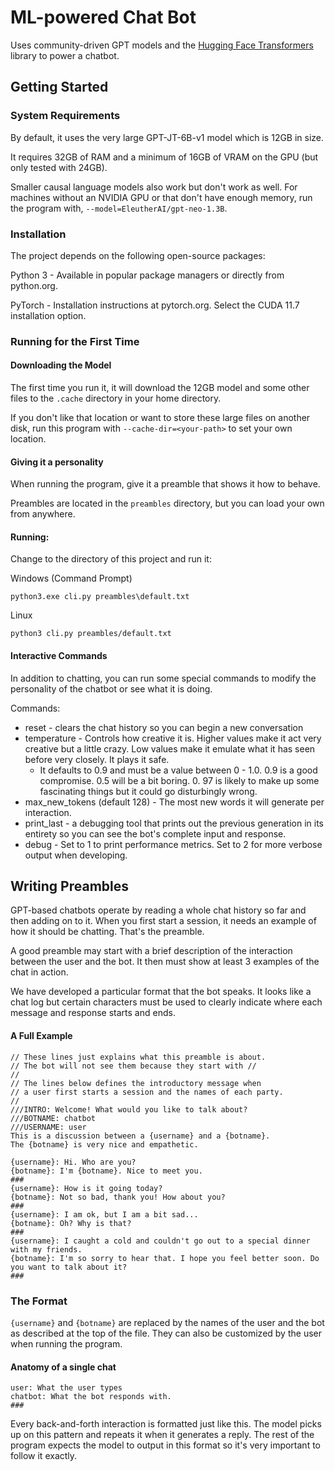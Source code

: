 # ML-powered Chat Bot

Uses community-driven GPT models and the
[Hugging Face Transformers](https://huggingface.co/docs/transformers/index)
library to power a chatbot.

## Getting Started

### System Requirements

By default, it uses the very large GPT-JT-6B-v1 model which is 12GB in size.

It requires 32GB of RAM and a minimum of 16GB of VRAM on the GPU (but 
only tested with 24GB).

Smaller causal language models also work but don't work as well.
For machines without an NVIDIA GPU or that don't have enough memory,
run the program with, `--model=EleutherAI/gpt-neo-1.3B`.

### Installation

The project depends on the following open-source packages:

Python 3 - Available in popular package managers or directly from python.org.

PyTorch - Installation instructions at pytorch.org.
Select the CUDA 11.7 installation option.


### Running for the First Time

#### Downloading the Model

The first time you run it, it will download the 12GB model and some other files
to the `.cache` directory in your home directory.

If you don't like that location or want to store these large files on 
another disk, run this program with `--cache-dir=<your-path>` to set your 
own location.

#### Giving it a personality

When running the program, give it a preamble that shows it how to behave.

Preambles are located in the `preambles` directory, but you can load your own
from anywhere.

#### Running:

Change to the directory of this project and run it:

Windows (Command Prompt)
```commandline
python3.exe cli.py preambles\default.txt
```

Linux
```commandline
python3 cli.py preambles/default.txt
```

#### Interactive Commands

In addition to chatting, you can run some special commands to modify the
personality of the chatbot or see what it is doing.

Commands:
 - reset - clears the chat history so you can begin a new conversation
 - temperature - Controls how creative it is. Higher values make it act very 
   creative but a little crazy. Low values make it emulate what it has seen 
   before very closely. It plays it safe.
   - It defaults to 0.9 and must be a value 
     between 0 - 1.0. 0.9 is a good compromise. 0.5 will be a bit boring. 0.
     97 is likely to make up some fascinating things but it could go 
     disturbingly wrong.
 - max_new_tokens (default 128) - The most new words it will generate per 
   interaction.
 - print_last - a debugging tool that prints out the previous generation in 
   its entirety so you can see the bot's complete input and response.
 - debug - Set to 1 to print performance metrics. Set to 2 for more verbose 
   output when developing.

## Writing Preambles

GPT-based chatbots operate by reading a whole chat history so far and then
adding on to it. When you first start a session, it needs an example of how
it should be chatting. That's the preamble.

A good preamble may start with a brief description of the interaction between
the user and the bot. It then must show at least 3 examples of the chat in 
action.

We have developed a particular format that the bot speaks. It looks like
a chat log but certain characters must be used to clearly indicate where each
message and response starts and ends.

#### A Full Example
```
// These lines just explains what this preamble is about.
// The bot will not see them because they start with //
//
// The lines below defines the introductory message when
// a user first starts a session and the names of each party.
//
///INTRO: Welcome! What would you like to talk about?
///BOTNAME: chatbot
///USERNAME: user
This is a discussion between a {username} and a {botname}.
The {botname} is very nice and empathetic.

{username}: Hi. Who are you?
{botname}: I'm {botname}. Nice to meet you.
###
{username}: How is it going today?
{botname}: Not so bad, thank you! How about you?
###
{username}: I am ok, but I am a bit sad...
{botname}: Oh? Why is that?
###
{username}: I caught a cold and couldn't go out to a special dinner with my friends.
{botname}: I'm so sorry to hear that. I hope you feel better soon. Do you want to talk about it?
###
```

### The Format

`{username}` and `{botname}` are replaced by the names of the user and the bot
as described at the top of the file. They can also be customized by the user 
when running the program.

#### Anatomy of a single chat

```
user: What the user types
chatbot: What the bot responds with.
###
```

Every back-and-forth interaction is formatted just like this. The model picks
up on this pattern and repeats it when it generates a reply. The rest of the
program expects the model to output in this format so it's very important to 
follow it exactly.
